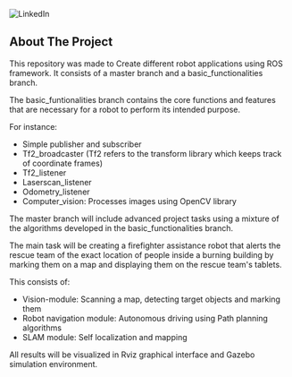 
<!-- PROJECT SHIELDS -->
![LinkedIn]([https://img.shields.io/badge/linkedin-%230077B5.svg?style=for-the-badge&logo=linkedin&logoColor=white](https://www.linkedin.com/in/raouf-ayadi-a0a142223/))


<!-- ABOUT THE PROJECT -->
## About The Project

This repository was made to Create different robot applications using ROS framework. It consists of a master branch and a basic_functionalities branch.

The basic_funtionalities branch contains the core functions and features that are necessary for a robot to perform its intended purpose.

For instance: 
* Simple publisher and subscriber
* Tf2_broadcaster (Tf2 refers to the transform library which keeps track of coordinate frames) 
* Tf2_listener
* Laserscan_listener
* Odometry_listener
* Computer_vision: Processes images using OpenCV library 


The master branch will include advanced project tasks using a mixture of the algorithms developed in the basic_functionalities branch.

The main task will be creating a firefighter assistance robot that alerts the rescue team of the exact location of people inside a burning building by marking them on a map and displaying them on the rescue team's tablets.

This consists of:
* Vision-module: Scanning a map, detecting target objects and marking them
* Robot navigation module: Autonomous driving using Path planning algorithms
* SLAM module: Self localization and mapping 


All results will be visualized in Rviz graphical interface and Gazebo simulation environment.
